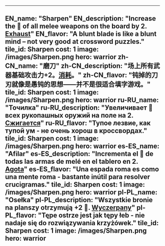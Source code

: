 ---

EN_name: "Sharpen"
EN_description: "Increase the 🔸 of all melee weapons on the board by 2. <u>Exhaust</u>"
EN_flavor: "A blunt blade is like a blunt mind – not very good at crossword puzzles."
tile_id: Sharpen
cost: 1
image: /images/Sharpen.png
hero: warrior
zh-CN_name: "磨刀"
zh-CN_description: "场上所有武器基础攻击力+2。<u>消耗</u>。"
zh-CN_flavor: "钝掉的刀刃就像是愚钝的思想——并不是很适合填字游戏。"
tile_id: Sharpen
cost: 1
image: /images/Sharpen.png
hero: warrior
ru-RU_name: "Точилка"
ru-RU_description: "Увеличивает 🔸 всех рукопашных оружий на поле на 2. <u>Сжигается</u>"
ru-RU_flavor: "Тупое лезвие, как тупой ум - не очень хорош в кроссвордах."
tile_id: Sharpen
cost: 1
image: /images/Sharpen.png
hero: warrior
es-ES_name: "Afilar"
es-ES_description: "Incrementa el 🔸 de todas las armas de melé en el tablero en 2. <u>Agota</u>"
es-ES_flavor: "Una espada roma es como una mente roma - bastante inútil para resolver crucigramas."
tile_id: Sharpen
cost: 1
image: /images/Sharpen.png
hero: warrior
pl-PL_name: "Osełka"
pl-PL_description: "Wszystkie bronie na planszy otrzymują +2 🔸. <u>Wyczerpany</u>"
pl-PL_flavor: "Tępe ostrze jest jak tępy łeb - nie nadaje się do rozwiązywania krzyżówek."
tile_id: Sharpen
cost: 1
image: /images/Sharpen.png
hero: warrior
---